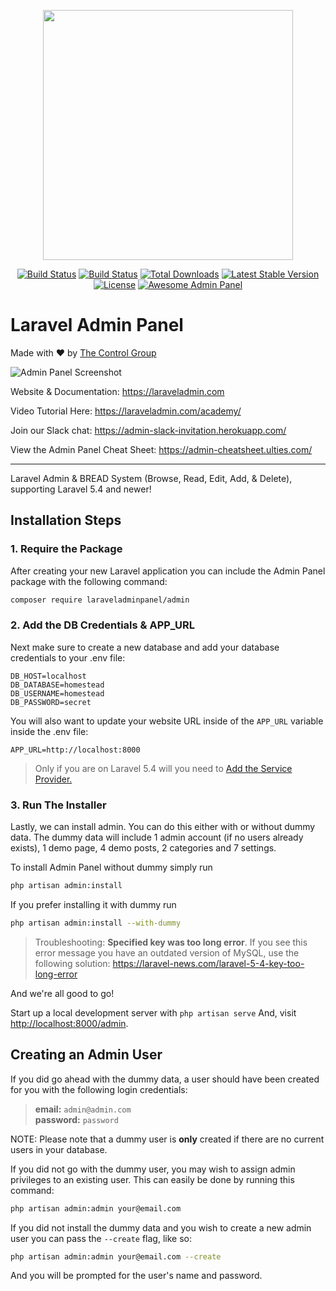 <p align="center"><a href="https://the-control-group.github.io/admin/" target="_blank"><img width="400" src="https://s3.amazonaws.com/thecontrolgroup/admin.png"></a></p>

<p align="center">
<a href="https://travis-ci.org/the-control-group/admin"><img src="https://travis-ci.org/the-control-group/admin.svg?branch=master" alt="Build Status"></a>
<a href="https://styleci.io/repos/72069409/shield?style=flat"><img src="https://styleci.io/repos/72069409/shield?style=flat" alt="Build Status"></a>
<a href="https://packagist.org/packages/tcg/admin"><img src="https://poser.pugx.org/tcg/admin/downloads.svg?format=flat" alt="Total Downloads"></a>
<a href="https://packagist.org/packages/tcg/admin"><img src="https://poser.pugx.org/tcg/admin/v/stable.svg?format=flat" alt="Latest Stable Version"></a>
<a href="https://packagist.org/packages/tcg/admin"><img src="https://poser.pugx.org/tcg/admin/license.svg?format=flat" alt="License"></a>
<a href="https://github.com/larapack/awesome-admin"><img src="https://cdn.rawgit.com/sindresorhus/awesome/d7305f38d29fed78fa85652e3a63e154dd8e8829/media/badge.svg" alt="Awesome Admin Panel"></a>
</p>

# Laravel Admin Panel
Made with ❤️ by [The Control Group](https://www.thecontrolgroup.com)

![Admin Panel Screenshot](https://s3.amazonaws.com/thecontrolgroup/admin-screenshot.png)

Website & Documentation: https://laraveladmin.com

Video Tutorial Here: https://laraveladmin.com/academy/

Join our Slack chat: https://admin-slack-invitation.herokuapp.com/

View the Admin Panel Cheat Sheet: https://admin-cheatsheet.ulties.com/

<hr>

Laravel Admin & BREAD System (Browse, Read, Edit, Add, & Delete), supporting Laravel 5.4 and newer!

## Installation Steps

### 1. Require the Package

After creating your new Laravel application you can include the Admin Panel package with the following command: 

```bash
composer require laraveladminpanel/admin
```

### 2. Add the DB Credentials & APP_URL

Next make sure to create a new database and add your database credentials to your .env file:

```
DB_HOST=localhost
DB_DATABASE=homestead
DB_USERNAME=homestead
DB_PASSWORD=secret
```

You will also want to update your website URL inside of the `APP_URL` variable inside the .env file:

```
APP_URL=http://localhost:8000
```

> Only if you are on Laravel 5.4 will you need to [Add the Service Provider.](https://admin.readme.io/docs/adding-the-service-provider)

### 3. Run The Installer

Lastly, we can install admin. You can do this either with or without dummy data.
The dummy data will include 1 admin account (if no users already exists), 1 demo page, 4 demo posts, 2 categories and 7 settings.

To install Admin Panel without dummy simply run

```bash
php artisan admin:install
```

If you prefer installing it with dummy run

```bash
php artisan admin:install --with-dummy
```

> Troubleshooting: **Specified key was too long error**. If you see this error message you have an outdated version of MySQL, use the following solution: https://laravel-news.com/laravel-5-4-key-too-long-error

And we're all good to go!

Start up a local development server with `php artisan serve` And, visit [http://localhost:8000/admin](http://localhost:8000/admin).

## Creating an Admin User

If you did go ahead with the dummy data, a user should have been created for you with the following login credentials:

>**email:** `admin@admin.com`   
>**password:** `password`

NOTE: Please note that a dummy user is **only** created if there are no current users in your database.

If you did not go with the dummy user, you may wish to assign admin privileges to an existing user.
This can easily be done by running this command:

```bash
php artisan admin:admin your@email.com
```

If you did not install the dummy data and you wish to create a new admin user you can pass the `--create` flag, like so:

```bash
php artisan admin:admin your@email.com --create
```

And you will be prompted for the user's name and password.
